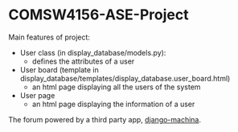 # COMSW4156-ASE-Project
Main features of project:
* User class (in display_database/models.py):
  * defines the attributes of a user
* User board (template in display_database/templates/display_database.user_board.html)
  * an html page displaying all the users of the system
* User page
  * an html page displaying the information of a user


The forum powered by a third party app, [django-machina](http://django-machina.readthedocs.io/en/latest/index.html).